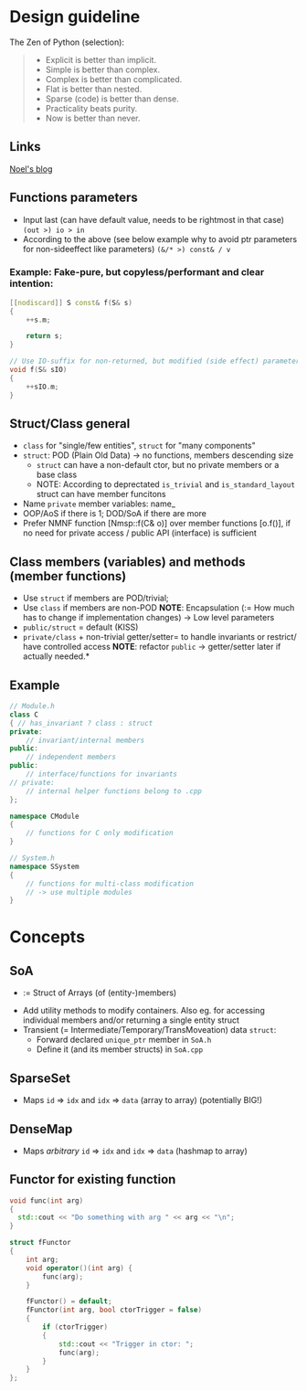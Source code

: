 # Design guideline
The Zen of Python (selection):
> - Explicit is better than implicit.
> - Simple is better than complex.
> - Complex is better than complicated.
> - Flat is better than nested.
> - Sparse (code) is better than dense.
> - Practicality beats purity.
> - Now is better than never.

## Links
[Noel's blog](https://gamesfromwithin.com/category/c)

## Functions parameters 
- Input last (can have default value, needs to be rightmost in that case)
    `(out >) io > in` 
- According to the above (see below example why to avoid ptr parameters for non-sideeffect like parameters)
    `(&/* >) const& / v `

### Example: Fake-pure, but copyless/performant and clear intention:
```cpp
[[nodiscard]] S const& f(S& s)
{
    ++s.m;

    return s;
}

// Use IO-suffix for non-returned, but modified (side effect) parameters
void f(S& sIO)
{
    ++sIO.m;
}
```

## Struct/Class general
- `class` for "single/few entities", `struct` for "many components"
- `struct`: POD (Plain Old Data) -> no functions, members descending size
    - `struct` can have a non-default ctor, but no private members or a base class
    - NOTE: According to deprectated `is_trivial` and `is_standard_layout` struct can have member funcitons
- Name `private` member variables: name_
- OOP/AoS if there is 1; DOD/SoA if there are more
- Prefer NMNF function [Nmsp::f(C& o)] over member functions [o.f()], if no need for private access / public API (interface) is sufficient

## Class members (variables) and methods (member functions)
- Use `struct` if members are POD/trivial; 
- Use `class` if members are non-POD 
**NOTE**: Encapsulation (:= How much has to change if implementation changes) -> Low level parameters
- `public/struct` = default (KISS)
- `private/class` + non-trivial getter/setter= to handle invariants or restrict/ have controlled access
**NOTE**: refactor `public` -> getter/setter later if actually needed.*

## Example
```cpp
// Module.h
class C 
{ // has_invariant ? class : struct
private:
    // invariant/internal members
public:
    // independent members
public:
    // interface/functions for invariants
// private: 
    // internal helper functions belong to .cpp 
};

namespace CModule
{
    // functions for C only modification
}

// System.h
namespace SSystem
{
    // functions for multi-class modification
    // -> use multiple modules
}

```

# Concepts
## SoA
- := Struct of Arrays (of (entity-)members)
<!-- - If access other than by index needed: Add an additional mapping-member Id(entifier)->Index 
 - Decide if duplication for mapping, or require O(n) lookup of values -->
- Add utility methods to modify containers. Also eg. for accessing individual members and/or returning a single entity struct
- Transient (= Intermediate/Temporary/TransMoveation) data `struct`:
    - Forward declared `unique_ptr` member in `SoA.h`
    - Define it (and its member structs) in `SoA.cpp`

## SparseSet
- Maps  `id` => `idx` and `idx` => `data` (array to array) (potentially BIG!)

## DenseMap 
- Maps _arbitrary_ `id` => `idx` and `idx` => `data` (hashmap to array)

## Functor for existing function
```cpp
void func(int arg)
{
  std::cout << "Do something with arg " << arg << "\n";
}

struct fFunctor
{
    int arg;
    void operator()(int arg) {
        func(arg);
    }

    fFunctor() = default;
    fFunctor(int arg, bool ctorTrigger = false)
    {
        if (ctorTrigger)
        {
            std::cout << "Trigger in ctor: ";
            func(arg);
        }
    }
};
```

